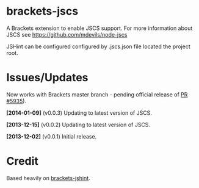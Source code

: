 brackets-jscs
=================

A Brackets extension to enable JSCS support. For more information about JSCS see https://github.com/mdevils/node-jscs

JSHint can be configured configured by .jscs.json file located the project root.

Issues/Updates
=====

Now works with Brackets master branch - pending official release of [PR #5935](https://github.com/adobe/brackets/pull/5935)).

**[2014-01-09]** \(v0.0.3\) Updating to latest version of JSCS.

**[2013-12-15]** \(v0.0.2\) Updating to latest version of JSCS.

**[2013-12-02]** \(v0.0.1\) Initial release. 

Credit
=====

Based heavily on [brackets-jshint](https://github.com/cfjedimaster/brackets-jshint/).
